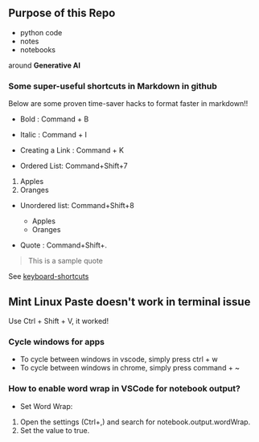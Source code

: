 ## Purpose of this Repo 
- python code
- notes
- notebooks 

around **Generative AI**

### Some super-useful shortcuts in Markdown in github

Below are some proven time-saver hacks to format faster in markdown!!

- Bold : Command + B
- Italic : Command + I
- Creating a Link : Command + K

- Ordered List: Command+Shift+7
1. Apples
2. Oranges

- Unordered list: Command+Shift+8
  - Apples
  - Oranges

- Quote : Command+Shift+.
>   This is a sample quote
  
See [keyboard-shortcuts](https://docs.github.com/en/get-started/accessibility/keyboard-shortcuts)

## Mint Linux Paste doesn't work in terminal issue
Use Ctrl + Shift + V, it worked!

### Cycle windows for apps
- To cycle between windows in vscode, simply press ctrl + w
- To cycle between windows in chrome, simply press command + ~ 

### How to enable word wrap in VSCode for notebook output?
- Set Word Wrap:
1.   Open the settings (Ctrl+,) and search for notebook.output.wordWrap.
2.   Set the value to true.
